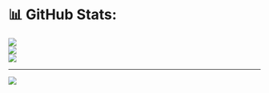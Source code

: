 
# 📊 GitHub Stats:
![](https://github-readme-stats.vercel.app/api?username=EminliAysun05&theme=dark&hide_border=false&include_all_commits=false&count_private=false)<br/>
![](https://nirzak-streak-stats.vercel.app/?user=EminliAysun05&theme=dark&hide_border=false)<br/>
![](https://github-readme-stats.vercel.app/api/top-langs/?username=EminliAysun05&theme=dark&hide_border=false&include_all_commits=false&count_private=false&layout=compact)

---
[![](https://visitcount.itsvg.in/api?id=EminliAysun05&icon=2&color=0)](https://visitcount.itsvg.in)

<!-- Proudly created with GPRM ( https://gprm.itsvg.in ) -->





